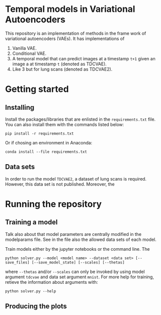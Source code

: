 # Temporal models in Variational Autoencoders

This repository is an implementation of methods in the frame work of variational autoencoders (VAEs). It has implementations of 

1. Vanilla VAE.
2. Conditional VAE.
3. A temporal model that can predict images at a timestamp `t+1` given an image a at timestamp `t` (denoted as TDCVAE).
4. Like 3 but for lung scans (denoted as TDCVAE2).

# Getting started

## Installing

Install the packages/libraries that are enlisted in the `requirements.txt` file. You can also install them with the commands listed below:

```
pip install -r requirements.txt
```
Or if chosing an environment in Anaconda:
```
conda install --file requirements.txt
```

## Data sets

In order to run the model `TDCVAE2`, a dataset of lung scans is required. However, this data set is not published. Moreover, the 

# Running the repository

## Training a model

Talk also about that model parameters are centrally modified in the modelparams file. See in the file also the allowed data sets of each model.

Train models either by the jupyter notebooks or the command line. The 
```
python solver.py --model <model name> --dataset <data set> [--save_files] [--save_model_state] [--scales] [--thetas]
```
where `--thetas` and/or `--scales` can only be invoked by using model argument `tdcvae` and data set argument `mnist`.
For more help for training, retieve the information about arguments with:
```
python solver.py --help
```

## Producing the plots

